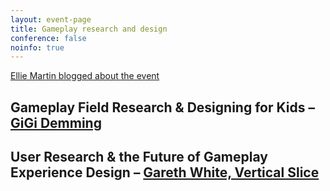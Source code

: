 ```yaml
---
layout: event-page
title: Gameplay research and design
conference: false
noinfo: true
---
```


[Ellie Martin blogged about the event](http://www.martiandaze.net/blog/2009/9/10/back-out-there-ux-brighton.html "")

## Gameplay Field Research & Designing for Kids – [GiGi Demming](http://twitter.com/GiGi_D)

## User Research &amp; the Future of Gameplay Experience Design – [Gareth White, Vertical Slice](http://twitter.com/GarethRWhite)